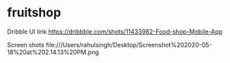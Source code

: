 # fruitshop

Dribble UI link https://dribbble.com/shots/11433982-Food-shop-Mobile-App

Screen shots
file:///Users/rahulsingh/Desktop/Screenshot%202020-05-18%20at%202.14.13%20PM.png

